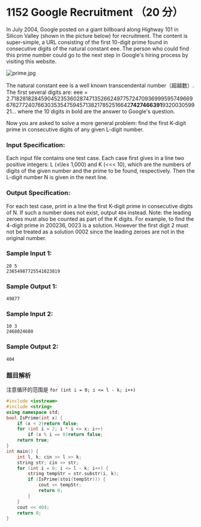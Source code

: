 # 1152 Google Recruitment （20 分）

In July 2004, Google posted on a giant billboard along Highway 101 in Silicon Valley (shown in the picture below) for recruitment. The content is super-simple, a URL consisting of the first 10-digit prime found in consecutive digits of the natural constant eee. The person who could find this prime number could go to the next step in Google's hiring process by visiting this website.

![prime.jpg](https://images.ptausercontent.com/57148679-d574-4f49-b048-775c6c07791c.jpg)

The natural constant eee is a well known transcendental number（超越数）. The first several digits are: eee = 2.71828182845904523536028747135266249775724709369995957496696762772407663035354759457138217852516642**7427466391**932003059921... where the 10 digits in bold are the answer to Google's question.

Now you are asked to solve a more general problem: find the first K-digit prime in consecutive digits of any given L-digit number.

### Input Specification:

Each input file contains one test case. Each case first gives in a line two positive integers: L (≤\\le≤ 1,000) and K (<<< 10), which are the numbers of digits of the given number and the prime to be found, respectively. Then the L-digit number N is given in the next line.

### Output Specification:

For each test case, print in a line the first K-digit prime in consecutive digits of N. If such a number does not exist, output `404` instead. Note: the leading zeroes must also be counted as part of the K digits. For example, to find the 4-digit prime in 200236, 0023 is a solution. However the first digit 2 must not be treated as a solution 0002 since the leading zeroes are not in the original number.

### Sample Input 1:

    20 5
    23654987725541023819
    

### Sample Output 1:

    49877
    

### Sample Input 2:

    10 3
    2468024680
    

### Sample Output 2:

    404

### 题目解析

注意循环的范围是 ```for (int i = 0; i <= l - k; i++)```

```C++
#include <iostream>
#include <string>
using namespace std;
bool IsPrime(int x) {
	if (x < 2)return false;
	for (int i = 2; i * i <= x; i++)
		if (x % i == 0)return false;
	return true;
}
int main() {
	int l, k; cin >> l >> k;
	string str; cin >> str;
	for (int i = 0; i <= l - k; i++) {
		string tempStr = str.substr(i, k);
		if (IsPrime(stoi(tempStr))) {
			cout << tempStr;
			return 0;
		}
	}
	cout << 404;
	return 0;
}
```